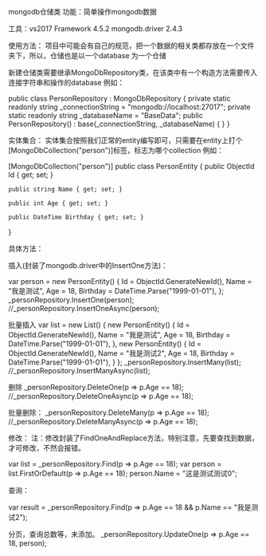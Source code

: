 mongodb仓储类
功能：简单操作mongodb数据

工具：vs2017
Framework 4.5.2
mongodb.driver 2.4.3

使用方法：
项目中可能会有自己的规范，把一个数据的相关类都存放在一个文件夹下，所以，仓储也是以一个database 为一个仓储


新建仓储类需要继承MongoDbRepository类，在该类中有一个构造方法需要传入连接字符串和操作的database
例如：

public class PersonRepository : MongoDbRepository
{
    private static readonly string _connectionString = "mongodb://localhost:27017";
    private static readonly string _databaseName = "BaseData";
    public PersonRepository() : base(_connectionString, _databaseName)
    {
    }
}


实体集合：
实体集合按照我们正常的entity编写即可，只需要在entity上打个[MongoDbCollection("person")]标签，标志为哪个collection
例如：

[MongoDbCollection("person")]
public class PersonEntity
{
    public ObjectId Id { get; set; }

    public string Name { get; set; }

    public int Age { get; set; }

    public DateTime Birthday { get; set; }
}

具体方法：

插入(封装了mongodb.driver中的InsertOne方法)：

var person = new PersonEntity()
{
    Id = ObjectId.GenerateNewId(),
    Name = "我是测试",
    Age = 18,
    Birthday = DateTime.Parse("1999-01-01"),
};
_personRepository.InsertOne<PersonEntity>(person);
//_personRepository.InsertOneAsync<PersonEntity>(person);


批量插入
var list = new List<PersonEntity>()
{
    new PersonEntity()
    {
        Id = ObjectId.GenerateNewId(),
        Name = "我是测试",
        Age = 18,
        Birthday = DateTime.Parse("1999-01-01"),
    },
    new PersonEntity()
    {
        Id = ObjectId.GenerateNewId(),
        Name = "我是测试2",
        Age = 18,
        Birthday = DateTime.Parse("1999-01-01"),
    }
};
_personRepository.InsertMany<PersonEntity>(list);
//_personRepository.InsertManyAsync<PersonEntity>(list);


删除
_personRepository.DeleteOne<PersonEntity>(p => p.Age == 18);
//_personRepository.DeleteOneAsync<PersonEntity>(p => p.Age == 18);


批量删除：
_personRepository.DeleteMany<PersonEntity>(p => p.Age == 18);
//_personRepository.DeleteManyAsync<PersonEntity>(p => p.Age == 18);


修改：
注：修改封装了FindOneAndReplace方法，特别注意，先要查找到数据，才可修改，不然会报错。

var list = _personRepository.Find<PersonEntity>(p => p.Age == 18);
var person = list.FirstOrDefault(p => p.Age == 18);
person.Name = "这是测试测试0";


查询：

var result = _personRepository.Find<PersonEntity>(p => p.Age == 18 && p.Name == "我是测试2");

分页，查询总数等，未添加。
_personRepository.UpdateOne<PersonEntity>(p => p.Age == 18, person);
            
            


